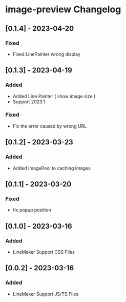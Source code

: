 <!-- Keep a Changelog guide -> https://keepachangelog.com -->

# image-preview Changelog

## [0.1.4] - 2023-04-20

### Fixed
-  Fixed LinePainter wrong display

## [0.1.3] - 2023-04-19

### Added
-  Added Line Painter ( show image size )
-  Support 2023.1

### Fixed
- Fix the error caused by wrong URL

## [0.1.2] - 2023-03-23

### Added
-  Added ImagePool to caching images

## [0.1.1] - 2023-03-20

### Fixed
- fix popup position

## [0.1.0] - 2023-03-16

### Added
- LineMaker Support CSS Files

## [0.0.2] - 2023-03-16

### Added
- LineMaker Support JS/TS Files


